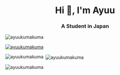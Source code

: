 <h1 align="center">Hi 👋, I'm Ayuu</h1>
<h3 align="center">A Student in Japan</h3>

<p align="left"> <img src="https://komarev.com/ghpvc/?username=ayuukumakuma&label=Profile%20views&color=0e75b6&style=flat" alt="ayuukumakuma" /> </p>

<p align="left"> <a href="https://github.com/ryo-ma/github-profile-trophy"><img src="https://github-profile-trophy.vercel.app/?username=ayuukumakuma" alt="ayuukumakuma" /></a> </p>

<p><img align="left" src="https://github-readme-stats.vercel.app/api/top-langs?username=ayuukumakuma&show_icons=true&locale=en&layout=compact" alt="ayuukumakuma" /></p>

<p>&nbsp;<img align="center" src="https://github-readme-stats.vercel.app/api?username=ayuukumakuma&show_icons=true&locale=en" alt="ayuukumakuma" /></p>

<p><img align="center" src="https://github-readme-streak-stats.herokuapp.com/?user=ayuukumakuma&" alt="ayuukumakuma" /></p>

